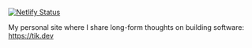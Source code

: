 [![Netlify Status](https://api.netlify.com/api/v1/badges/5d36c9b6-c1d1-4eea-ab2c-a07ce5e7723a/deploy-status)](https://app.netlify.com/sites/practical-hodgkin-72e5fd/deploys)

My personal site where I share long-form thoughts on building software: https://tik.dev
